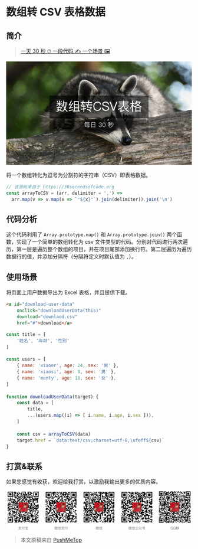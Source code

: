 # 数组转 CSV 表格数据

## 简介

> [一天 30 秒 ⏱ 一段代码 ✍️ 一个场景 🖼](https://github.com/pushmetop/30-seconds-for-everyday)

![封面](https://raw.githubusercontent.com/pushmetop/resource/master/30-seconds-for-everyday/array-to-csv/poster.png)

将一个数组转化为逗号为分割符的字符串（CSV）即表格数据。

```javascript
// 该源码来自于 https://30secondsofcode.org
const arrayToCSV = (arr, delimiter = ',') =>
  arr.map(v => v.map(x => `"${x}"`).join(delimiter)).join('\n')
```

<!--more-->

## 代码分析

这个代码利用了 `Array.prototype.map()` 和 `Array.prototype.join()` 两个函数，实现了一个简单的数组转化为 csv 文件类型的代码。分别对代码进行两次遍历，第一层是遍历整个数组的项目，并在项目尾部添加换行符。第二层遍历为遍历数据行的值，并添加分隔符（分隔符定义时默认值为 `,`）。

## 使用场景

将页面上用户数据导出为 Excel 表格，并且提供下载。

```html  
<a id="download-user-data"
    onclick="downloadUserData(this)"
    download="downlaod.csv"
    href="#">download</a>      
```

```javascript
const title = [
    '姓名', '年龄', '性别'
]

const users = [
    { name: 'xiaoer', age: 24, sex: '男' },
    { name: 'xiaosi', age: 8, sex: '男' },
    { name: 'menty', age: 18, sex: '女' },
]

function downloadUserData(target) {
    const data = [
        title,
        ...(users.map((i) => [ i.name, i.age, i.sex ])),
    ]

    const csv = arrayToCSV(data)
    target.href = `data:text/csv;charset=utf-8,\ufeff${csv}`
}
```

## 打赏&联系

如果您感觉有收获，欢迎给我打赏，以激励我输出更多的优质内容。

![打赏&联系](https://raw.githubusercontent.com/pushmetop/resource/master/donate/donate.png)

> 本文原稿来自 [PushMeTop](https://github.com/pushmetop)